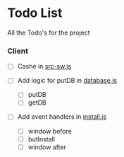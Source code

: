# Todo List

All the Todo's for the project

### Client

- [ ] Cashe in [src-sw.js](.\client\src-sw.js)

- [ ] Add logic for putDB in [database.js](.\client\src\js\database.js)
    - [ ] putDB
    - [ ] getDB

- [ ] Add event handlers in [install.js](.\client\src\js\install.js)
    - [ ] window before  
    - [ ] butInstall  
    - [ ] window after  
